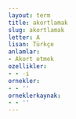 ```yaml
---
layout: term
title: akortlamak
slug: akortlamak
letter: A
lisan: Türkçe
anlamlar:
- Akort etmek
ozellikler:
- - -i
ornekler:
- - ''
orneklerkaynak:
- - ''
---
```

